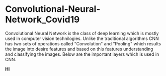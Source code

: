 # Convolutional-Neural-Network_Covid19

Convolutional Neural Network is the class of deep learning which is mostly used in computer vision technilogies. Unlike the traditional algorithms CNN has two sets of operations called "Convolution" and "Pooling" which results the image into desire features and based on this features understanding and classifying the images. Below are the important layers which is used in CNN.

<b>HI</b>
